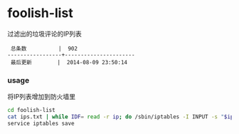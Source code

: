 foolish-list
============

过滤出的垃圾评论的IP列表

```
 总条数          |  902       
-----------------+----------------------
 最后更新        |  2014-08-09 23:50:14     
```

### usage

将IP列表增加到防火墙里

```bash
cd foolish-list
cat ips.txt | while IDF= read -r ip; do /sbin/iptables -I INPUT -s "$ip" -j DROP; done
service iptables save
```

